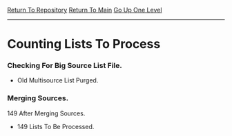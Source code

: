 [Return To Repository](https://github.com/deathbybandaid/piholeparser/blob/master/)
[Return To Main](https://github.com/deathbybandaid/piholeparser/blob/master/RecentRunLogs/README.md)
[Go Up One Level](https://github.com/deathbybandaid/piholeparser/blob/master/RecentRunLogs/housekeepingscripts/40-Running-Housekeeping-Tasks.md)
____________________________________
# Counting Lists To Process

### Checking For Big Source List File.
* Old Multisource List Purged.
### Merging Sources.
149 After Merging Sources.
* 149 Lists To Be Processed.
